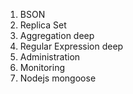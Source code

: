 1. BSON
2. Replica Set
3. Aggregation deep
4. Regular Expression deep
5. Administration
6. Monitoring
7. Nodejs mongoose
